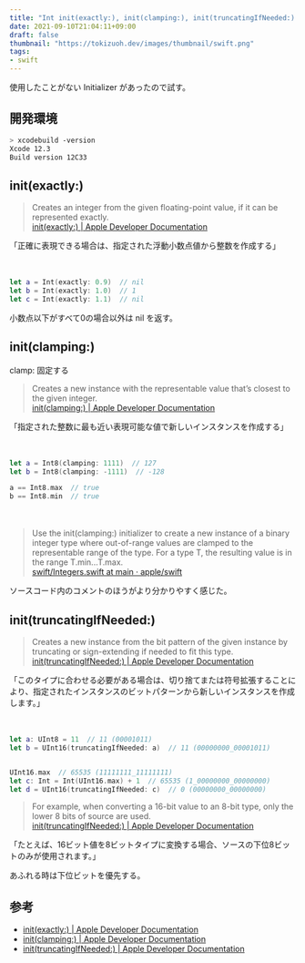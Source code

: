 ```yaml
---
title: "Int init(exactly:), init(clamping:), init(truncatingIfNeeded:) を試す"
date: 2021-09-10T21:04:11+09:00
draft: false
thumbnail: "https://tokizuoh.dev/images/thumbnail/swift.png"
tags:
- swift
---
```

  
使用したことがない Initializer があったので試す。
  
<!--more-->  
  
## 開発環境  
  
```bash
> xcodebuild -version
Xcode 12.3
Build version 12C33
```
  
## init(exactly:)
  
> Creates an integer from the given floating-point value, if it can be represented exactly.  
> [init(exactly:) | Apple Developer Documentation](https://developer.apple.com/documentation/swift/int/3565927-init)  
  
「正確に表現できる場合は、指定された浮動小数点値から整数を作成する」  
  
　
  
```swift
let a = Int(exactly: 0.9)  // nil
let b = Int(exactly: 1.0)  // 1
let c = Int(exactly: 1.1)  // nil
```
  
小数点以下がすべて0の場合以外は nil を返す。  
  
## init(clamping:)
  
clamp: 固定する
  
> Creates a new instance with the representable value that’s closest to the given integer.  
> [init(clamping:) | Apple Developer Documentation](https://developer.apple.com/documentation/swift/int/2884879-init)  
  
「指定された整数に最も近い表現可能な値で新しいインスタンスを作成する」  
  
　
  
```swift
let a = Int8(clamping: 1111)  // 127
let b = Int8(clamping: -1111)  // -128

a == Int8.max  // true
b == Int8.min  // true
```
  
　
  
> Use the init(clamping:) initializer to create a new instance of a binary integer type where out-of-range values are clamped to the representable range of the type. For a type T, the resulting value is in the range T.min...T.max.  
> [swift/Integers.swift at main · apple/swift](https://github.com/apple/swift/blob/main/stdlib/public/core/Integers.swift#L488)  
  
ソースコード内のコメントのほうがより分かりやすく感じた。  
  
## init(truncatingIfNeeded:)
  
> Creates a new instance from the bit pattern of the given instance by truncating or sign-extending if needed to fit this type.  
> [init(truncatingIfNeeded:) | Apple Developer Documentation](https://developer.apple.com/documentation/swift/int/2926530-init)  
  
「このタイプに合わせる必要がある場合は、切り捨てまたは符号拡張することにより、指定されたインスタンスのビットパターンから新しいインスタンスを作成します。」
  
　
  
```swift
let a: UInt8 = 11  // 11 (00001011)
let b = UInt16(truncatingIfNeeded: a)  // 11 (00000000_00001011)


UInt16.max  // 65535 (11111111_11111111)
let c: Int = Int(UInt16.max) + 1  // 65535 (1_00000000_00000000)
let d = UInt16(truncatingIfNeeded: c)  // 0 (00000000_00000000)
```
  
> For example, when converting a 16-bit value to an 8-bit type, only the lower 8 bits of source are used.  
> [init(truncatingIfNeeded:) | Apple Developer Documentation](https://developer.apple.com/documentation/swift/int/2926530-init)  
  
「たとえば、16ビット値を8ビットタイプに変換する場合、ソースの下位8ビットのみが使用されます。」
  
あふれる時は下位ビットを優先する。 
  
## 参考  
  
- [init(exactly:) | Apple Developer Documentation](https://developer.apple.com/documentation/swift/int/3565927-init)  
- [init(clamping:) | Apple Developer Documentation](https://developer.apple.com/documentation/swift/int/2884879-init)  
- [init(truncatingIfNeeded:) | Apple Developer Documentation](https://developer.apple.com/documentation/swift/int/2926530-init)
  